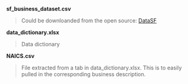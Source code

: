 **sf_business_dataset.csv**
>Could be downloanded from the open source: [DataSF](https://data.sfgov.org/Economy-and-Community/Registered-Business-Locations-San-Francisco/g8m3-pdis)

**data_dictionary.xlsx**
>Data dictionary

**NAICS.csv**
>File extracted from a tab in data_dictionary.xlsx. This is to easily pulled in the corresponding business description.
